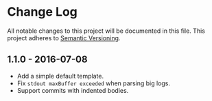 # Change Log

All notable changes to this project will be documented in this file.
This project adheres to [Semantic Versioning](http://semver.org/).

## 1.1.0 - 2016-07-08

- Add a simple default template.
- Fix `stdout maxBuffer exceeded` when parsing big logs.
- Support commits with indented bodies.
